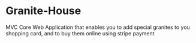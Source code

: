 # Granite-House
MVC Core Web Application that enables you to add special granites to you shopping card, and to buy them online using stripe payment
